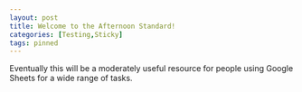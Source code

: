 ```yaml
---
layout: post
title: Welcome to the Afternoon Standard! 
categories: [Testing,Sticky]
tags: pinned
---
```


Eventually this will be a moderately useful resource for people using Google Sheets for a wide range of tasks.

<!--more-->
